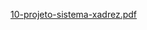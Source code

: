 [10-projeto-sistema-xadrez.pdf](https://github.com/marcossouz/chess-system-java/files/14301139/10-projeto-sistema-xadrez.pdf)
